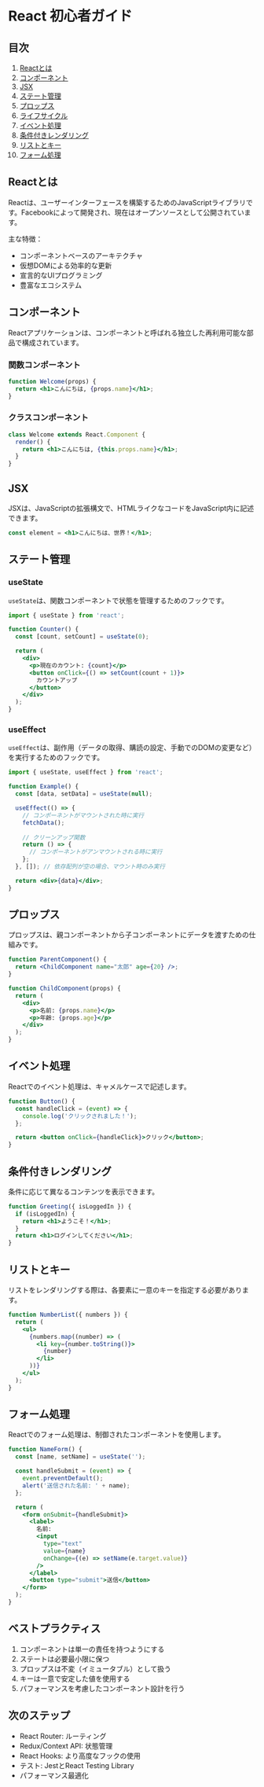 # React 初心者ガイド

## 目次
1. [Reactとは](#reactとは)
2. [コンポーネント](#コンポーネント)
3. [JSX](#jsx)
4. [ステート管理](#ステート管理)
5. [プロップス](#プロップス)
6. [ライフサイクル](#ライフサイクル)
7. [イベント処理](#イベント処理)
8. [条件付きレンダリング](#条件付きレンダリング)
9. [リストとキー](#リストとキー)
10. [フォーム処理](#フォーム処理)

## Reactとは
Reactは、ユーザーインターフェースを構築するためのJavaScriptライブラリです。Facebookによって開発され、現在はオープンソースとして公開されています。

主な特徴：
- コンポーネントベースのアーキテクチャ
- 仮想DOMによる効率的な更新
- 宣言的なUIプログラミング
- 豊富なエコシステム

## コンポーネント
Reactアプリケーションは、コンポーネントと呼ばれる独立した再利用可能な部品で構成されています。

### 関数コンポーネント
```jsx
function Welcome(props) {
  return <h1>こんにちは, {props.name}</h1>;
}
```

### クラスコンポーネント
```jsx
class Welcome extends React.Component {
  render() {
    return <h1>こんにちは, {this.props.name}</h1>;
  }
}
```

## JSX
JSXは、JavaScriptの拡張構文で、HTMLライクなコードをJavaScript内に記述できます。

```jsx
const element = <h1>こんにちは、世界！</h1>;
```

## ステート管理
### useState
`useState`は、関数コンポーネントで状態を管理するためのフックです。

```jsx
import { useState } from 'react';

function Counter() {
  const [count, setCount] = useState(0);

  return (
    <div>
      <p>現在のカウント: {count}</p>
      <button onClick={() => setCount(count + 1)}>
        カウントアップ
      </button>
    </div>
  );
}
```

### useEffect
`useEffect`は、副作用（データの取得、購読の設定、手動でのDOMの変更など）を実行するためのフックです。

```jsx
import { useState, useEffect } from 'react';

function Example() {
  const [data, setData] = useState(null);

  useEffect(() => {
    // コンポーネントがマウントされた時に実行
    fetchData();
    
    // クリーンアップ関数
    return () => {
      // コンポーネントがアンマウントされる時に実行
    };
  }, []); // 依存配列が空の場合、マウント時のみ実行

  return <div>{data}</div>;
}
```

## プロップス
プロップスは、親コンポーネントから子コンポーネントにデータを渡すための仕組みです。

```jsx
function ParentComponent() {
  return <ChildComponent name="太郎" age={20} />;
}

function ChildComponent(props) {
  return (
    <div>
      <p>名前: {props.name}</p>
      <p>年齢: {props.age}</p>
    </div>
  );
}
```

## イベント処理
Reactでのイベント処理は、キャメルケースで記述します。

```jsx
function Button() {
  const handleClick = (event) => {
    console.log('クリックされました！');
  };

  return <button onClick={handleClick}>クリック</button>;
}
```

## 条件付きレンダリング
条件に応じて異なるコンテンツを表示できます。

```jsx
function Greeting({ isLoggedIn }) {
  if (isLoggedIn) {
    return <h1>ようこそ！</h1>;
  }
  return <h1>ログインしてください</h1>;
}
```

## リストとキー
リストをレンダリングする際は、各要素に一意のキーを指定する必要があります。

```jsx
function NumberList({ numbers }) {
  return (
    <ul>
      {numbers.map((number) => (
        <li key={number.toString()}>
          {number}
        </li>
      ))}
    </ul>
  );
}
```

## フォーム処理
Reactでのフォーム処理は、制御されたコンポーネントを使用します。

```jsx
function NameForm() {
  const [name, setName] = useState('');

  const handleSubmit = (event) => {
    event.preventDefault();
    alert('送信された名前: ' + name);
  };

  return (
    <form onSubmit={handleSubmit}>
      <label>
        名前:
        <input
          type="text"
          value={name}
          onChange={(e) => setName(e.target.value)}
        />
      </label>
      <button type="submit">送信</button>
    </form>
  );
}
```

## ベストプラクティス
1. コンポーネントは単一の責任を持つようにする
2. ステートは必要最小限に保つ
3. プロップスは不変（イミュータブル）として扱う
4. キーは一意で安定した値を使用する
5. パフォーマンスを考慮したコンポーネント設計を行う

## 次のステップ
- React Router: ルーティング
- Redux/Context API: 状態管理
- React Hooks: より高度なフックの使用
- テスト: JestとReact Testing Library
- パフォーマンス最適化 